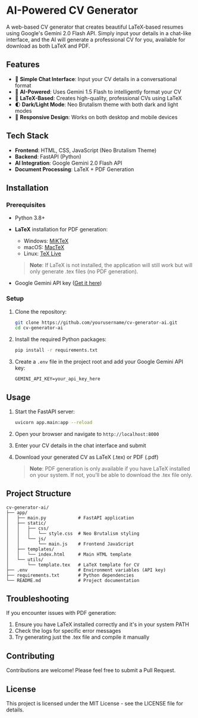 # AI-Powered CV Generator

A web-based CV generator that creates beautiful LaTeX-based resumes using Google's Gemini 2.0 Flash API. Simply input your details in a chat-like interface, and the AI will generate a professional CV for you, available for download as both LaTeX and PDF.

## Features

- 💬 **Simple Chat Interface**: Input your CV details in a conversational format
- 🤖 **AI-Powered**: Uses Gemini 1.5 Flash to intelligently format your CV
- 📄 **LaTeX-Based**: Creates high-quality, professional CVs using LaTeX
- 🌓 **Dark/Light Mode**: Neo Brutalism theme with both dark and light modes
- 📱 **Responsive Design**: Works on both desktop and mobile devices

## Tech Stack

- **Frontend**: HTML, CSS, JavaScript (Neo Brutalism Theme)
- **Backend**: FastAPI (Python)
- **AI Integration**: Google Gemini 2.0 Flash API
- **Document Processing**: LaTeX + PDF Generation

## Installation

### Prerequisites

- Python 3.8+
- **LaTeX** installation for PDF generation:
  - Windows: [MiKTeX](https://miktex.org/) 
  - macOS: [MacTeX](https://www.tug.org/mactex/)
  - Linux: [TeX Live](https://www.tug.org/texlive/)
  
  > **Note**: If LaTeX is not installed, the application will still work but will only generate .tex files (no PDF generation).
  
- Google Gemini API key ([Get it here](https://aistudio.google.com/))

### Setup

1. Clone the repository:
   ```bash
   git clone https://github.com/yourusername/cv-generator-ai.git
   cd cv-generator-ai
   ```

2. Install the required Python packages:
   ```bash
   pip install -r requirements.txt
   ```

3. Create a `.env` file in the project root and add your Google Gemini API key:
   ```
   GEMINI_API_KEY=your_api_key_here
   ```

## Usage

1. Start the FastAPI server:
   ```bash
   uvicorn app.main:app --reload
   ```

2. Open your browser and navigate to `http://localhost:8000`

3. Enter your CV details in the chat interface and submit

4. Download your generated CV as LaTeX (.tex) or PDF (.pdf)

   > **Note**: PDF generation is only available if you have LaTeX installed on your system. If not, you'll be able to download the .tex file only.

## Project Structure

```
cv-generator-ai/
├── app/
│   ├── main.py            # FastAPI application
│   ├── static/
│   │   ├── css/
│   │   │   └── style.css  # Neo Brutalism styling
│   │   └── js/
│   │       └── main.js    # Frontend JavaScript
│   ├── templates/
│   │   └── index.html     # Main HTML template
│   └── utils/
│       └── template.tex   # LaTeX template for CV
├── .env                   # Environment variables (API key)
├── requirements.txt       # Python dependencies
└── README.md              # Project documentation
```

## Troubleshooting

If you encounter issues with PDF generation:

1. Ensure you have LaTeX installed correctly and it's in your system PATH
2. Check the logs for specific error messages
3. Try generating just the .tex file and compile it manually

## Contributing

Contributions are welcome! Please feel free to submit a Pull Request.

## License

This project is licensed under the MIT License - see the LICENSE file for details. 

